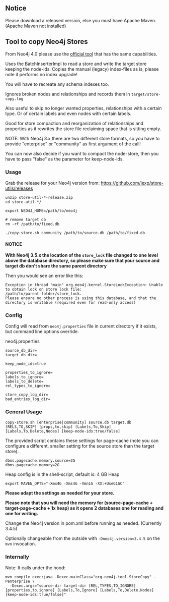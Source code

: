 ## Notice

Please download a released version, else you must have Apache Maven. (Apache Maven not installed)

## Tool to copy Neo4j Stores

From Neo4j 4.0 please use the [official tool](https://neo4j.com/docs/operations-manual/4.0/tools/copy/) that has the same capabilities.

Uses the BatchInserterImpl to read a store and write the target store keeping the node-ids.
Copies the manual (legacy) index-files as is, please note it performs no index upgrade!

You will have to recreate any schema indexes too.

Ignores broken nodes and relationships and records them in `target/store-copy.log`

Also useful to skip no longer wanted properties, relationships with a certain type.
Or of certain labels and even nodes with certain labels.

Good for store compaction and reorganization of relationships and properties as
it rewrites the store file reclaiming space that is sitting empty.

NOTE: With Neo4j 3.x there are two different store formats, so you have to provide "enterprise" or "community" as first argument of the call!

You can now also decide if you want to compact the node-store, then you have to pass "false" as the parameter for keep-node-ids.

### Usage

Grab the release for your Neo4j version from: https://github.com/jexp/store-utils/releases

```
unzip store-util-*-release.zip 
cd store-util-*/

export NEO4J_HOME=/path/to/neo4j

# remove target db
rm -rf /path/to/fixed.db

./copy-store.sh community /path/to/source.db /path/to/fixed.db
```

#### NOTICE

**With Neo4j 3.5.x the location of the `store_lock` file changed to one level above the database directory, so please make sure that your source and target db don't share the same parent directory**

Then you would see an error like this:

```
Exception in thread "main" org.neo4j.kernel.StoreLockException: Unable to obtain lock on store lock file: 
/path/to/parent-folder/store_lock. 
Please ensure no other process is using this database, and that the directory is writable (required even for read-only access)
```

### Config 

Config will read from `neo4j.properties` file in current directory if it exists, but command line options override.

neo4j.properties

```
source_db_dir=
target_db_dir=

keep_node_ids=true

properties_to_ignore=
labels_to_ignore=
labels_to_delete=
rel_types_to_ignore=

store_copy_log_dir=
bad_entries_log_dir=
```

### General Usage

    copy-store.sh [enterprise|community] source.db target.db [RELS,TO,SKIP] [props,to,skip] [Labels,To,Skip] [Labels,To,Delete,Nodes] [keep-node-ids:true/false]


The provided script contains these settings for page-cache (note you can configure a different, smaller setting for the source store than the target store).

    dbms.pagecache.memory.source=2G
    dbms.pagecache.memory=2G

Heap config is in the shell-script, default is: 4 GB Heap

    export MAVEN_OPTS="-Xmx4G -Xms4G -Xmn1G -XX:+UseG1GC"

**Please adapt the settings as needed for your store.**

**Please note that you will need the memory for (source-page-cache + target-page-cache + 1x heap) as it opens 2 databases one for reading and one for writing.**

Change the Neo4j version in pom.xml before running as needed. (Currently 3.4.5)

Optionally changeable from the outside with `-Dneo4j.version=3.4.5` on the `mvn` invocation.

### Internally

Note: It calls under the hood:

    mvn compile exec:java -Dexec.mainClass="org.neo4j.tool.StoreCopy" -Penterprise \
      -Dexec.args="source-dir target-dir [REL,TYPES,TO,IGNORE] [properties,to,ignore] [Labels,To,Ignore] [Labels,To,Delete,Nodes] [keep-node-ids:true/false]"

